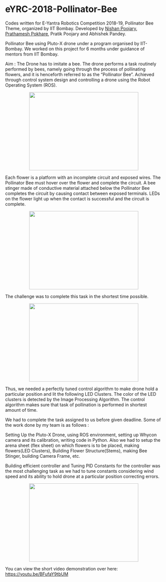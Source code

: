 # eYRC-2018-Pollinator-Bee
Codes written for E-Yantra Robotics Competition 2018-19, Pollinator Bee Theme, organized by IIT Bombay.
Developed by <a href="https://github.com/nishanpoojary">Nishan Poojary</a>, <a href="https://github.com/KarlWardin27">Prathamesh Pokhare</a>, Pratik Poojary and Abhishek Pandey.

Pollinator Bee using Pluto-X drone under a program organised by IIT-Bombay. We worked on this project for 6 months under guidance of mentors from IIT Bombay.

Aim : The Drone has to imitate a bee. The drone performs a task routinely performed by bees, namely going through the process of pollinating flowers, and it is henceforth referred to as the “Pollinator Bee”. Achieved through control system design and controlling a drone using the Robot Operating System (ROS). 

<p align="center">
<img src="gifs/pollinator_bee.gif" width="350" height="250"/>
</p>

Each flower is a platform with an incomplete circuit and exposed wires. The Pollinator Bee must hover over the flower and complete the circuit. A bee stinger made of conductive material attached below the Pollinator Bee completes the circuit by causing contact between exposed terminals. LEDs on the flower light up when the contact is successful and the circuit is complete.

<p align="center">
<img src="gifs/whycon_coordinates.gif" width="350" height="250"/>
</p>

The challenge was to complete this task in the shortest time possible.

<p align="center">
<img src="gifs/image_processing.gif" width="350" height="250"/>
</p>

Thus, we needed a perfectly tuned control algorithm to make drone hold a particular position and lit the following LED Clusters.
The color of the LED clusters is detected by the Image Processing Algorithm. The control algorithm makes sure that task of pollination is performed in shortest amount of time. 

We had to complete the task assigned to us before given deadline. Some of the work done by my team is as follows :

Setting Up the Pluto-X Drone, using ROS environment, setting up Whycon camera and its calibration, writing code in Python. Also we had to setup the arena sheet (flex sheet) on which flowers is to be placed, making flowers(LED Clusters), Building Flower Structure(Stems), making Bee Stinger, building Camera Frame, etc.

Building efficient controller and Tuning PID Constants for the controller was the most challenging task as we had to tune constants considering wind speed and its ability to hold drone at a particular position correcting errors.

<p align="center">
<img src="gifs/position_hold.gif" width="350" height="250"/>
</p>

You can view the short video demonstration over here: https://youtu.be/BFufaY9tbUM 

